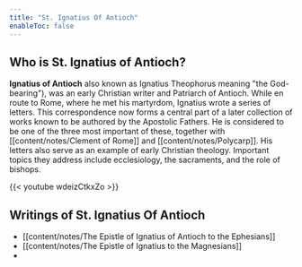 ```yaml
---
title: "St. Ignatius Of Antioch"
enableToc: false
---
```


## Who is St. Ignatius of Antioch?
**Ignatius of Antioch** also known as Ignatius Theophorus meaning "the God-bearing"), was an early Christian writer and Patriarch of Antioch. While en route to Rome, where he met his martyrdom, Ignatius wrote a series of letters. This correspondence now forms a central part of a later collection of works known to be authored by the Apostolic Fathers. He is considered to be one of the three most important of these, together with [[content/notes/Clement of Rome]] and [[content/notes/Polycarp]]. His letters also serve as an example of early Christian theology. Important topics they address include ecclesiology, the sacraments, and the role of bishops.


{{< youtube wdeizCtkxZo >}}

## Writings of St. Ignatius Of Antioch
- [[content/notes/The Epistle of Ignatius of Antioch to the Ephesians]]
- [[content/notes/The Epistle of Ignatius to the Magnesians]]
- 